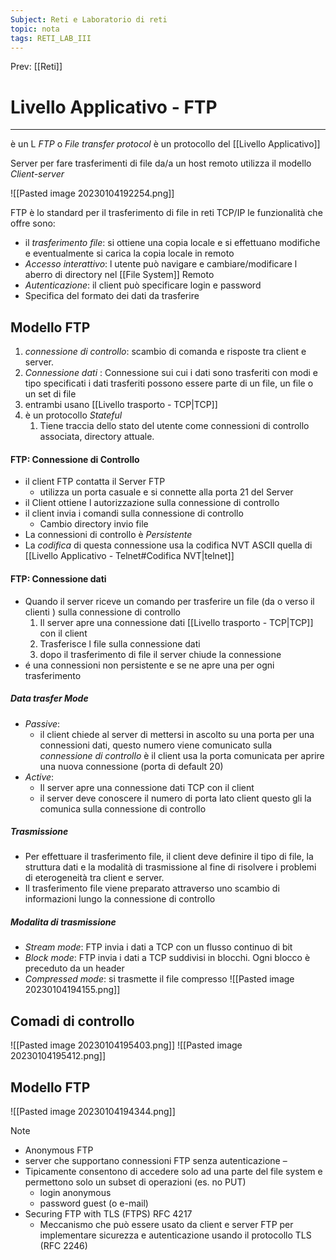 ```yaml
---
Subject: Reti e Laboratorio di reti
topic: nota
tags: RETI_LAB_III
---
```


Prev: [[Reti]]

# Livello Applicativo - FTP
---
è un L _FTP_ o _File transfer protocol_ è un protocollo del [[Livello Applicativo]] 

Server per fare trasferimenti di file da/a un host remoto
utilizza il modello _Client-server_

![[Pasted image 20230104192254.png]]

FTP è lo standard per il trasferimento di file in reti TCP/IP le funzionalità che offre sono:
- il _trasferimento file_: si ottiene una copia locale e si effettuano modifiche e eventualmente si carica la copia locale in remoto
- _Accesso interattivo_: l utente può navigare e cambiare/modificare l aberro di directory nel [[File System]] Remoto
- _Autenticazione_: il client può specificare login e password
- Specifica del formato dei dati da trasferire


## Modello FTP

1. _connessione di controllo_: scambio di comanda e risposte tra client e server. 
2. _Connessione dati_ : Connessione sui cui i dati sono trasferiti con modi e tipo specificati i dati trasferiti possono essere parte di un file, un file o un set di file
3. entrambi usano [[Livello trasporto - TCP|TCP]]
4. è un protocollo _Stateful_
	1. Tiene traccia dello stato del utente come connessioni di controllo associata, directory attuale.


#### FTP: Connessione di Controllo
- il client FTP contatta il Server FTP
	- utilizza un porta casuale e si connette alla porta 21 del Server
- il Client ottiene l autorizzazione sulla connessione di controllo
- il client invia i comandi sulla connessione di controllo 
	- Cambio directory invio file
- La connessioni di controllo è _Persistente_
- La _codifica_ di questa connessione usa la codifica NVT ASCII quella di [[Livello Applicativo - Telnet#Codifica NVT|telnet]]
#### FTP: Connessione dati
- Quando il server riceve un comando per trasferire un file (da o verso il clienti ) sulla connessione di controllo
	1. Il server apre una connessione dati [[Livello trasporto - TCP|TCP]] con il client
	2. Trasferisce l file sulla connessione dati
	3. dopo il trasferimento di file il server chiude la connessione
- é una connessioni non persistente e se ne apre una per ogni trasferimento
##### Data trasfer Mode
-  _Passive_:
	- il client chiede al server di mettersi in ascolto su una porta per una connessioni dati, questo numero viene comunicato sulla _connessione di controllo_  è il client usa la porta comunicata per aprire una nuova connessione (porta di default 20)
-  _Active_:
	- Il server apre una connessione dati TCP con il client
	- il server deve conoscere il numero di porta lato client questo gli la comunica sulla connessione di controllo 
##### Trasmissione
- Per effettuare il trasferimento file, il client deve definire il tipo di file, la struttura dati e la modalità di trasmissione al fine di risolvere i problemi di eterogeneità tra client e server. 
- Il trasferimento file viene preparato attraverso uno scambio di informazioni lungo la connessione di controllo
##### Modalita di trasmissione
- _Stream mode_: FTP invia i dati a TCP con un flusso continuo di bit 
- _Block mode_: FTP invia i dati a TCP suddivisi in blocchi. Ogni blocco è preceduto da un header 
- _Compressed mode_: si trasmette il file compresso
![[Pasted image 20230104194155.png]]


## Comadi di controllo 
![[Pasted image 20230104195403.png]]
![[Pasted image 20230104195412.png]]

## Modello FTP 
![[Pasted image 20230104194344.png]]


>[!note]
>-  Anonymous FTP 
>	- server che supportano connessioni FTP senza autenticazione –
>	-  Tipicamente consentono di accedere solo ad una parte del file system e permettono solo un subset di operazioni (es. no PUT) 
>		- login anonymous 
>		- password guest (o e-mail) 
>- Securing FTP with TLS (FTPS) RFC 4217 
>	- Meccanismo che può essere usato da client e server FTP per implementare sicurezza e autenticazione usando il protocollo TLS (RFC 2246)

